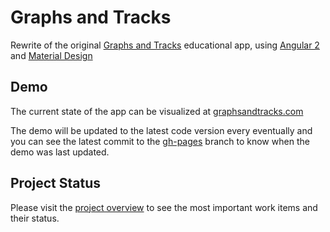 # Graphs and Tracks

Rewrite of the original [Graphs and Tracks](https://github.com/davidtro/gt) educational app, using [Angular 2](https://angular.io/) and [Material Design](https://material.angular.io/)

## Demo
The current state of the app can be visualized at [graphsandtracks.com](http://graphsandtracks.com/)

The demo will be updated to the latest code version every eventually and you can see the latest commit to the [gh-pages](https://github.com/snolflake/gt/commits/gh-pages) branch to know when the demo was last updated.

## Project Status
Please visit the [project overview](https://github.com/snolflake/gt/projects) to see the most important work items and their status.
